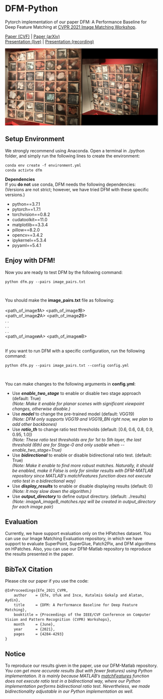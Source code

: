 # **DFM-Python**

Pytorch implementation of our paper DFM: A Performance Baseline for Deep Feature Matching at [CVPR 2021 Image Matching Workshop](https://image-matching-workshop.github.io/).

[Paper (CVF)](https://openaccess.thecvf.com/content/CVPR2021W/IMW/papers/Efe_DFM_A_Performance_Baseline_for_Deep_Feature_Matching_CVPRW_2021_paper.pdf) | [Paper (arXiv)](https://arxiv.org/abs/2106.07791) <br />
[Presentation (live)](https://youtu.be/9cVV9m_b5Ys?t=9170) | [Presentation (recording)](https://www.youtube.com/watch?v=9oN09WkTwvo)

![Overview](hierarchical_refinement.gif)

## Setup Environment

We strongly recommend using Anaconda. Open a terminal in ./python folder, and simply run the following lines to create the environment:

````
conda env create -f environment.yml
conda activte dfm
````
**Dependencies** <br />
If you **do not** use conda, DFM needs the following dependencies: <br />
(Versions are not strict; however, we have tried DFM with these specific versions.)

- python==3.7.1
- pytorch==1.7.1
- torchvision==0.8.2
- cudatoolkit==11.0
- matplotlib==3.3.4
- pillow==8.2.0
- opencv==3.4.2
- ipykernel==5.3.4
- pyyaml==5.4.1

## Enjoy with DFM!
Now you are ready to test DFM by the following command:

````
python dfm.py --pairs image_pairs.txt
````

<br />

You should make the **image_pairs.txt** file as following: <br /> <br />
<path_of_image***1***A> <path_of_image***1***B> <br />
<path_of_image***2***A> <path_of_image***2***B> <br />
        .                 .                     <br />
        .                 .                     <br />
        .                 .                     <br />
<path_of_image***n***A> <path_of_image***n***B>
<br /> <br />


If you want to run DFM with a specific configuration, run the following command:
````
python dfm.py --pairs image_pairs.txt --config config.yml
````

<br />

You can make changes to the following arguments in **config.yml**:
- Use ***enable_two_stage*** to enable or disable two stage approach (default: True) <br /> *(Note: Make it enable for planar scenes with significant viewpoint changes, otherwise disable.)*
- Use ***model*** to change the pre-trained model (default: VGG19) <br /> *(Note: DFM only supports VGG19 and VGG19_BN right now, we plan to add other backbones)*
- Use ***ratio_th*** to change ratio test thresholds (default: [0.6, 0.6, 0.8, 0.9, 0.95, 1.0]) <br /> *(Note: These ratio test thresholds are for 1st to 5th layer, the last threshold (6th) are for Stage-0 and only usable when --enable_two_stage=True)*
- Use ***bidirectional*** to enable or disable bidirectional ratio test. (default: True) <br /> *(Note: Make it enable to find more robust matches. Naturally, it should be enabled, make it False is only for similar results with DFM-MATLAB repository since MATLAB's matchFeatures function does not execute ratio test in a bidirectional way)*
- Use ***display_results*** to enable or disable displaying results (default: 0) <br /> *(Note: It may slow down the algorithm.)*
- Use ***output_directory*** to define output directory. (default: ./results) <br /> *(Note: imageA_imageB_matches.npz will be created in output_directory for each image pair)*

## Evaluation
Currently, we have support evaluation only on the HPatches dataset.
You can use our Image Matching Evaluation repository, in which we have support to evaluate SuperPoint, SuperGlue, Patch2Pix, and DFM algorithms on HPatches.
Also, you can use our DFM-Matlab repository to reproduce the results presented in the paper.

## BibTeX Citation
Please cite our paper if you use the code:

```
@InProceedings{Efe_2021_CVPR,
    author    = {Efe, Ufuk and Ince, Kutalmis Gokalp and Alatan, Aydin},
    title     = {DFM: A Performance Baseline for Deep Feature Matching},
    booktitle = {Proceedings of the IEEE/CVF Conference on Computer Vision and Pattern Recognition (CVPR) Workshops},
    month     = {June},
    year      = {2021},
    pages     = {4284-4293}
}
```

## Notice
To reproduce our results given in the paper, use our DFM-Matlab repository. <br /> *You can get more accurate results (but with fewer features) using Python implementation. It is mainly because MATLAB’s [matchFeatures](https://www.mathworks.com/help/vision/ref/matchfeatures.html) function does not execute ratio test in a bidirectional way, where our Python implementation performs bidirectional ratio test. Nevertheless, we made bidirectionality adjustable in our Python implementation as well.*
